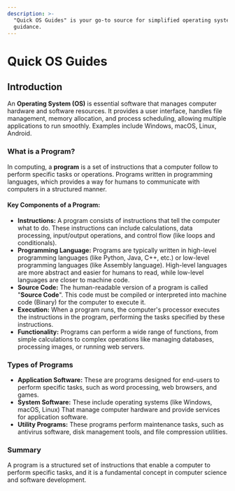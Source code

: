 ```yaml
---
description: >-
  "Quick OS Guides" is your go-to source for simplified operating system
  guidance.
---
```


# Quick OS Guides

## Introduction
An **Operating System (OS)** is essential software that manages computer hardware and software resources. It provides a user interface, handles file management, memory allocation, and process scheduling, allowing multiple applications to run smoothly. Examples include Windows, macOS, Linux, Android.

### What is a Program?

In computing, a **program** is a set of instructions that a computer follow to perform specific tasks or operations. Programs written in programming languages, which provides a way for humans to communicate with computers in a structured manner.

#### Key Components of a Program:

* **Instructions:** A program consists of instructions that tell the computer what to do. These instructions can include calculations, data processing, input/output operations, and control flow (like loops and conditionals).
* **Programming Language:** Programs are typically written in high-level programming languages (like Python, Java, C++, etc.) or low-level programming languages (like Assembly language). High-level languages are more abstract and easier for humans to read, while low-level languages are closer to machine code.
* **Source Code:** The human-readable version of a program is called "**Source Code**". This code must be compiled or interpreted into machine code (Binary) for the computer to execute it.
* **Execution:** When a program runs, the computer's processor executes the instructions in the program, performing the tasks specified by these instructions.
* **Functionality:** Programs can perform a wide range of functions, from simple calculations to complex operations like managing databases, processing images, or running web servers.

### Types of Programs

* **Application Software:** These are programs designed for end-users to perform specific tasks, such as word processing, web browsers, and games.
* **System Software:** These include operating systems (like Windows, macOS, Linux) That manage computer hardware and provide services for application software.
* **Utility Programs:** These programs perform maintenance tasks, such as antivirus software, disk management tools, and file compression utilities.

### Summary

A program is a structured set of instructions that enable a computer to perform specific tasks, and it is a fundamental concept in computer science and software development.
